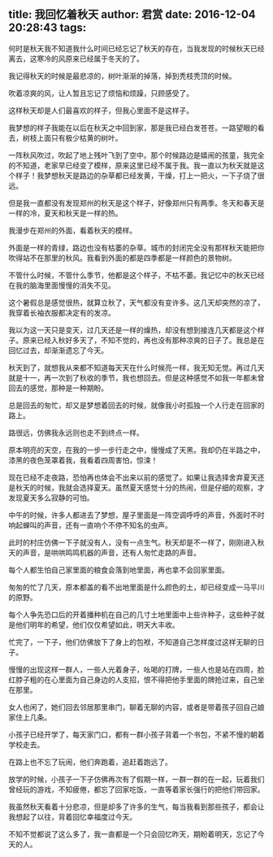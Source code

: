 title: 我回忆着秋天
author: 君赏
date: 2016-12-04 20:28:43
tags:
---
何时是秋天我不知道我什么时间已经忘记了秋天的存在，当我发现的时候秋天已经离去，这寒冷的风原来已经属于冬天的了。

我记得秋天的时候是最悲凉的，树叶渐渐的掉落，掉到秃枝秃顶的时候。

吹着凉爽的风，让人暂且忘记了烦恼和烦躁，只顾感受了。

这样秋天却是人们最喜欢的样子，但我心里面不是这样子。

我梦想的样子我能在以后在秋天之中回到家，那是我已经白发苍苍。一路望眼的看去，树枝上面只有极少枯黄的树叶。

一阵秋风吹过，吹起了地上残叶飞到了空中。那个时候路边是嬉闹的孩童，我完全的不知道，老家早已经变了模样，原来这里已经不属于我。我一直以为秋天就是这个样子！我梦想秋天是路边的杂草都已经发黄，干燥，打上一把火，一下子烧了很远。

但是我一直都没有发现郑州的秋天是这个样子，好像郑州只有两季。冬天和春天是一样的冷，夏天和秋天是一样的热。

我漫步在郑州的外面，看着秋天的模样。

外面是一样的青绿，路边也没有枯萎的杂草。城市的封闭完全没有那样秋天能把你吹得站不在那里的秋风。我看到外面的都是四季都是一样颜色的景物树。

不管什么时候，不管什么季节，他都是这个样子，不枯不萎。我记忆中的秋天已经在我的脑海里面慢慢的消失不见。

这个暑假总是感觉很热，就算立秋了，天气都没有变许多。这几天却突然的凉了，我穿着长袖衣服都决定有的发凉。

我以为这一天只是变天，过几天还是一样的燥热，却没有想到接连几天都是这个样子。原来已经入秋好多天了，不知不觉的，再也没有那种凉爽的日子了。我总是在回忆过去，却渐渐遗忘了今天。

秋天到了，就想我从来都不知道每天天在什么时候亮一样，我无知无觉。再过几天就是十一，再一次到了秋收的季节，我也想回去。但是这种感觉不如我一年都未曾回去的感觉，那种是一种期盼。

总是回去的匆忙，却又是梦想着回去的时候，就像我小时孤独一个人行走在回家的路上。

路很远，仿佛我永远则也走不到终点一样。

原本明亮的天空，在我的一步一步行走之中，慢慢成了天黑。我却仍在半路之中，漆黑的夜色笼罩着我，我看着四周害怕，惊涑！

现在已经不走夜路，恐怕再也体会不出来以前的感觉了。如果让我选择舍弃夏天还是秋天的时候，我就会选择夏天。虽然夏天感觉十分的热闹，但是仔细的观察，才发现夏天多么寂静的可怕。

中午的时候，许多人都进去了梦想，屋子里面是一阵空调呼呼的声音，外面时不时响起蝉叫的声音，还有一直响个不停不知名的虫声。

此时的村庄仿佛一下子就没有人，没有一点生气。秋天却是不一样了，刚刚进入秋天的声音，是哄哄鸣鸣机器的声音，还有人匆忙走路的声音。

每个人都生怕自己家里面的粮食会落到地里面，再也拿不会回家里面。

匆匆的忙了几天，原本都盖的看不出地里面是什么颜色的土，却已经变成一马平川的原野。

每个人争先恐口后的开着播种机在自己的几寸土地里面中上些许种子，这些种子就是他们明年的希望，他们仅仅希望如此，明天大丰收。

忙完了，一下子，他们仿佛放下了身上的包袱，不知道自己怎样度过这样无聊的日子。

慢慢的出现这样一群人，一些人光着身子，吆喝的打牌，一些人也是站在四周，脸红脖子粗的在心里面为自己身边的人支招，恨不得把他手里面的牌抢过来，自己坐在那里。

女人也闲了，她们回去邻居那里串门，聊着无聊的内容，或者是带着孩子回自己娘家住上几条。

小孩子已经开学了，每天家门口，都有一群小孩子背着一个书包，不紧不慢的朝着学校走去。

在路上也不忘了玩闹，他们奔跑着，追赶着跑远了。

放学的时候，小孩子一下子仿佛再次有了假期一样，一群一群的在一起，玩着我们曾经玩的游戏，不知疲倦，都忘了回家吃饭，一直等着家长强行的把他们带回家。

我虽然秋天看着十分悲凉，但是却多了许多的生气，每当我看到那些孩子，都会让我想起了以往，背着回忆幸福度过今天。

不知不觉都说了这么多了，我一直都是一个只会回忆昨天，期盼着明天，忘记了今天的人。